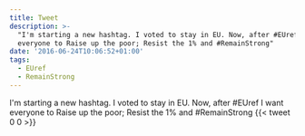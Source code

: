 ```yaml
---
title: Tweet
description: >-
  "I'm starting a new hashtag. I voted to stay in EU. Now, after #EUref I want
  everyone to Raise up the poor; Resist the 1% and #RemainStrong"
date: '2016-06-24T10:06:52+01:00'
tags:
  - EUref
  - RemainStrong
---
```

I'm starting a new hashtag. I voted to stay in EU. Now, after #EUref I want everyone to Raise up the poor; Resist the 1% and #RemainStrong
      {{< tweet 0 0 >}}
    
